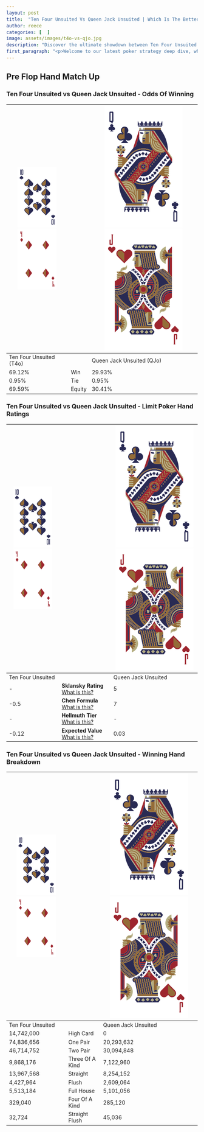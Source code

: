 ```yaml
---
layout: post
title:  "Ten Four Unsuited Vs Queen Jack Unsuited | Which Is The Better Hand In Poker? A Complete Guide"
author: reece
categories: [  ]
image: assets/images/t4o-vs-qjo.jpg
description: "Discover the ultimate showdown between Ten Four Unsuited and Queen Jack Unsuited in poker! Uncover the odds, strategies, and scenarios where one hand triumphs over the other. Get ready to up your poker game with this thrilling analysis."
first_paragraph: "<p>Welcome to our latest poker strategy deep dive, where we're pitting two distinct hands against each other in a high-stakes showdown: Ten Four Unsuited vs Queen Jack Unsuited.</p><p>In the dynamic world of poker, every decision counts, and knowing which hand holds the upper hand is key to your success at the table.</p><p>In this article, we'll dissect these two hands, explore the scenarios where one dominates the other, and equip you with the knowledge to make strategic choices that can tip the odds in your favor.</p><p>Get ready to unravel the intriguing dynamics of these poker hands and elevate your game to new heights.</p>"
---
```




[comment]: # (sp0)

## Pre Flop Hand Match Up

<div class="table hand-ratings" markdown="1"> 



### Ten Four Unsuited vs Queen Jack Unsuited - Odds Of Winning


    
| ![image info](assets/images/hand1/T.png) ![image info](assets/images/hand1/4o.png) |  | ![image info](assets/images/hand2/Q.png) ![image info](assets/images/hand2/Jo.png) |
| -------- | -------- | -------- |
| Ten Four Unsuited (T4o) |  | Queen Jack Unsuited (QJo) |
| 69.12% | Win | 29.93% |
| 0.95% | Tie | 0.95% |
| 69.59% | Equity | 30.41% |




[comment]: # (sp1)



### Ten Four Unsuited vs Queen Jack Unsuited - Limit Poker Hand Ratings


    
| ![image info](assets/images/hand1/T.png) ![image info](assets/images/hand1/4o.png) |  | ![image info](assets/images/hand2/Q.png) ![image info](assets/images/hand2/Jo.png) |
| -------- | -------- | -------- |
| Ten Four Unsuited |  | Queen Jack Unsuited |
| - | **Sklansky Rating** [What is this?](/sklansky-rating-explained) | 5 |
| -0.5 | **Chen Formula** [What is this?](/chen-formula-explained) | 7 |
| - | **Hellmuth Tier** [What is this?](/Hellmuth-tier-explained) | - |
| -0.12 | **Expected Value** [What is this?](/expected-value-explained) | 0.03 |




[comment]: # (sp2)



### Ten Four Unsuited vs Queen Jack Unsuited - Winning Hand Breakdown


    
| ![image info](assets/images/hand1/T.png) ![image info](assets/images/hand1/4o.png) |  | ![image info](assets/images/hand2/Q.png) ![image info](assets/images/hand2/Jo.png) |
| -------- | -------- | -------- |
| Ten Four Unsuited |  | Queen Jack Unsuited |
| 14,742,000 | High Card | 0 |
| 74,836,656 | One Pair | 20,293,632 |
| 46,714,752 | Two Pair | 30,094,848 |
| 9,868,176 | Three Of A Kind | 7,122,960 |
| 13,967,568 | Straight | 8,254,152 |
| 4,427,964 | Flush | 2,609,064 |
| 5,513,184 | Full House | 5,101,056 |
| 329,040 | Four Of A Kind | 285,120 |
| 32,724 | Straight Flush | 45,036 |




[comment]: # (sp3)



</div>

[comment]: # (sp4)



[comment]: # (sp5)

